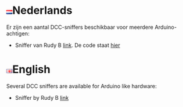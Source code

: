 # ![Nederlandse vlag](../images/nl.gif)Nederlands

Er zijn een aantal DCC-sniffers beschikbaar voor meerdere Arduino-achtigen:

* Sniffer van Rudy B [link](https://rudysmodelrailway.wordpress.com/2015/10/23/dcc-sniffer-packet-analyser-with-arduino/). De code staat [hier](./RB_DCC_sniffer/RB_DCC_sniffer.ino)


# ![English flag](../images/gb.gif)English

Several DCC sniffers are available for Arduino like hardware:

* Sniffer by Rudy B [link](https://rudysmodelrailway.wordpress.com/2015/10/23/dcc-sniffer-packet-analyser-with-arduino/)
